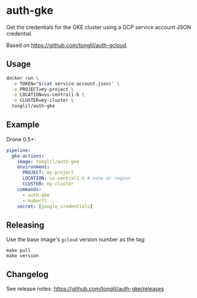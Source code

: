 # auth-gke

Get the credentials for the GKE cluster using a GCP service account JSON credential.

Based on https://github.com/tonglil/auth-gcloud.

## Usage

```sh
docker run \
  -e TOKEN="$(cat service-account.json)" \
  -e PROJECT=my-project \
  -e LOCATION=us-central1-b \
  -e CLUSTER=my-cluster \
  tonglil/auth-gke
```

## Example

Drone 0.5+:

```yml
pipeline:
  gke-actions:
    image: tonglil/auth-gke
    environment:
      PROJECT: my-project
      LOCATION: us-central1-b # zone or region
      CLUSTER: my-cluster
    commands:
      - auth-gke
      - kubectl ...
    secret: [google_credentials]
```

## Releasing

Use the base image's `gcloud` version number as the tag:

```
make pull
make version
```

## Changelog

See release notes: https://github.com/tonglil/auth-gke/releases
